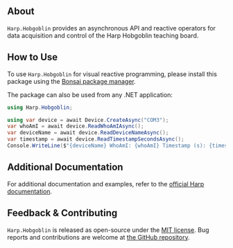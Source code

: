 ## About

`Harp.Hobgoblin` provides an asynchronous API and reactive operators for data acquisition and control of the Harp Hobgoblin teaching board.

## How to Use

To use `Harp.Hobgoblin` for visual reactive programming, please install this package using the [Bonsai package manager](https://bonsai-rx.org/docs/articles/packages.html).

The package can also be used from any .NET application:
```c#
using Harp.Hobgoblin;

using var device = await Device.CreateAsync("COM3");
var whoAmI = await device.ReadWhoAmIAsync();
var deviceName = await device.ReadDeviceNameAsync();
var timestamp = await device.ReadTimestampSecondsAsync();
Console.WriteLine($"{deviceName} WhoAmI: {whoAmI} Timestamp (s): {timestamp}");
```

## Additional Documentation

For additional documentation and examples, refer to the [official Harp documentation](https://harp-tech.org/articles/operators.html).

## Feedback & Contributing

`Harp.Hobgoblin` is released as open-source under the [MIT license](https://licenses.nuget.org/MIT). Bug reports and contributions are welcome at [the GitHub repository](https://github.com/harp-tech/device.behavior).